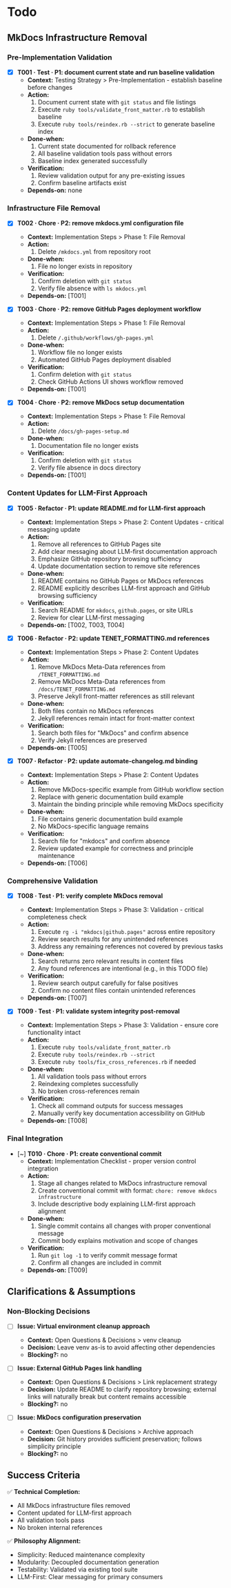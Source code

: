 # Todo

## MkDocs Infrastructure Removal

### Pre-Implementation Validation
- [x] **T001 · Test · P1: document current state and run baseline validation**
    - **Context:** Testing Strategy > Pre-Implementation - establish baseline before changes
    - **Action:**
        1. Document current state with `git status` and file listings
        2. Execute `ruby tools/validate_front_matter.rb` to establish baseline
        3. Execute `ruby tools/reindex.rb --strict` to generate baseline index
    - **Done‑when:**
        1. Current state documented for rollback reference
        2. All baseline validation tools pass without errors
        3. Baseline index generated successfully
    - **Verification:**
        1. Review validation output for any pre-existing issues
        2. Confirm baseline artifacts exist
    - **Depends‑on:** none

### Infrastructure File Removal
- [x] **T002 · Chore · P2: remove mkdocs.yml configuration file**
    - **Context:** Implementation Steps > Phase 1: File Removal
    - **Action:**
        1. Delete `/mkdocs.yml` from repository root
    - **Done‑when:**
        1. File no longer exists in repository
    - **Verification:**
        1. Confirm deletion with `git status`
        2. Verify file absence with `ls mkdocs.yml`
    - **Depends‑on:** [T001]

- [x] **T003 · Chore · P2: remove GitHub Pages deployment workflow**
    - **Context:** Implementation Steps > Phase 1: File Removal
    - **Action:**
        1. Delete `/.github/workflows/gh-pages.yml`
    - **Done‑when:**
        1. Workflow file no longer exists
        2. Automated GitHub Pages deployment disabled
    - **Verification:**
        1. Confirm deletion with `git status`
        2. Check GitHub Actions UI shows workflow removed
    - **Depends‑on:** [T001]

- [x] **T004 · Chore · P2: remove MkDocs setup documentation**
    - **Context:** Implementation Steps > Phase 1: File Removal
    - **Action:**
        1. Delete `/docs/gh-pages-setup.md`
    - **Done‑when:**
        1. Documentation file no longer exists
    - **Verification:**
        1. Confirm deletion with `git status`
        2. Verify file absence in docs directory
    - **Depends‑on:** [T001]

### Content Updates for LLM-First Approach
- [x] **T005 · Refactor · P1: update README.md for LLM-first approach**
    - **Context:** Implementation Steps > Phase 2: Content Updates - critical messaging update
    - **Action:**
        1. Remove all references to GitHub Pages site
        2. Add clear messaging about LLM-first documentation approach
        3. Emphasize GitHub repository browsing sufficiency
        4. Update documentation section to remove site references
    - **Done‑when:**
        1. README contains no GitHub Pages or MkDocs references
        2. README explicitly describes LLM-first approach and GitHub browsing sufficiency
    - **Verification:**
        1. Search README for `mkdocs`, `github.pages`, or site URLs
        2. Review for clear LLM-first messaging
    - **Depends‑on:** [T002, T003, T004]

- [x] **T006 · Refactor · P2: update TENET_FORMATTING.md references**
    - **Context:** Implementation Steps > Phase 2: Content Updates
    - **Action:**
        1. Remove MkDocs Meta-Data references from `/TENET_FORMATTING.md`
        2. Remove MkDocs Meta-Data references from `/docs/TENET_FORMATTING.md`
        3. Preserve Jekyll front-matter references as still relevant
    - **Done‑when:**
        1. Both files contain no MkDocs references
        2. Jekyll references remain intact for front-matter context
    - **Verification:**
        1. Search both files for "MkDocs" and confirm absence
        2. Verify Jekyll references are preserved
    - **Depends‑on:** [T005]

- [x] **T007 · Refactor · P2: update automate-changelog.md binding**
    - **Context:** Implementation Steps > Phase 2: Content Updates
    - **Action:**
        1. Remove MkDocs-specific example from GitHub workflow section
        2. Replace with generic documentation build example
        3. Maintain the binding principle while removing MkDocs specificity
    - **Done‑when:**
        1. File contains generic documentation build example
        2. No MkDocs-specific language remains
    - **Verification:**
        1. Search file for "mkdocs" and confirm absence
        2. Review updated example for correctness and principle maintenance
    - **Depends‑on:** [T006]

### Comprehensive Validation
- [x] **T008 · Test · P1: verify complete MkDocs removal**
    - **Context:** Implementation Steps > Phase 3: Validation - critical completeness check
    - **Action:**
        1. Execute `rg -i "mkdocs|github.pages"` across entire repository
        2. Review search results for any unintended references
        3. Address any remaining references not covered by previous tasks
    - **Done‑when:**
        1. Search returns zero relevant results in content files
        2. Any found references are intentional (e.g., in this TODO file)
    - **Verification:**
        1. Review search output carefully for false positives
        2. Confirm no content files contain unintended references
    - **Depends‑on:** [T007]

- [x] **T009 · Test · P1: validate system integrity post-removal**
    - **Context:** Implementation Steps > Phase 3: Validation - ensure core functionality intact
    - **Action:**
        1. Execute `ruby tools/validate_front_matter.rb`
        2. Execute `ruby tools/reindex.rb --strict`
        3. Execute `ruby tools/fix_cross_references.rb` if needed
    - **Done‑when:**
        1. All validation tools pass without errors
        2. Reindexing completes successfully
        3. No broken cross-references remain
    - **Verification:**
        1. Check all command outputs for success messages
        2. Manually verify key documentation accessibility on GitHub
    - **Depends‑on:** [T008]

### Final Integration
- [~] **T010 · Chore · P1: create conventional commit**
    - **Context:** Implementation Checklist - proper version control integration
    - **Action:**
        1. Stage all changes related to MkDocs infrastructure removal
        2. Create conventional commit with format: `chore: remove mkdocs infrastructure`
        3. Include descriptive body explaining LLM-first approach alignment
    - **Done‑when:**
        1. Single commit contains all changes with proper conventional message
        2. Commit body explains motivation and scope of changes
    - **Verification:**
        1. Run `git log -1` to verify commit message format
        2. Confirm all changes are included in commit
    - **Depends‑on:** [T009]

## Clarifications & Assumptions

### Non-Blocking Decisions
- [ ] **Issue: Virtual environment cleanup approach**
    - **Context:** Open Questions & Decisions > venv cleanup
    - **Decision:** Leave venv as-is to avoid affecting other dependencies
    - **Blocking?:** no

- [ ] **Issue: External GitHub Pages link handling**
    - **Context:** Open Questions & Decisions > Link replacement strategy
    - **Decision:** Update README to clarify repository browsing; external links will naturally break but content remains accessible
    - **Blocking?:** no

- [ ] **Issue: MkDocs configuration preservation**
    - **Context:** Open Questions & Decisions > Archive approach
    - **Decision:** Git history provides sufficient preservation; follows simplicity principle
    - **Blocking?:** no

## Success Criteria

✅ **Technical Completion:**
- All MkDocs infrastructure files removed
- Content updated for LLM-first approach
- All validation tools pass
- No broken internal references

✅ **Philosophy Alignment:**
- Simplicity: Reduced maintenance complexity
- Modularity: Decoupled documentation generation
- Testability: Validated via existing tool suite
- LLM-First: Clear messaging for primary consumers
